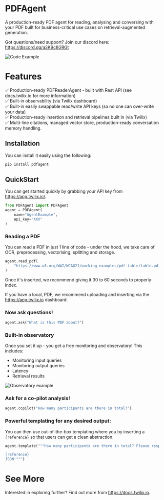 # PDFAgent

A production-ready PDF agent for reading, analysing and conversing with your PDF built for business-critical use cases on retrieval-augmented generation.

Got questions/need support? Join our discord here: https://discord.gg/a3K9c8GRGt

![Code Example](assets/examplecode.png)

# Features

✅ Production-ready PDFReaderAgent - built with Rest API (see docs.twilix.io for more information)  
✅ Built-in observability (via Twilix dashboard)  
✅ Built-in easily swappable read/write API keys (so no one can over-write your data)  
✅ Production-ready insertion and retrieval pipelines built in (via Twilix)  
✅ Multi-line citations, managed vector store, production-ready conversation memory handling.

## Installation

You can install it easily using the following: 

```bash
pip install pdfagent
```

## QuickStart

You can get started quickly by grabbing your API key from https://app.twilix.io/.

```python
from PDFAgent import PDFAgent
agent = PDFAgent(
    name="AgentExample",
    api_key="XXX"
)
```

### Reading a PDF 

You can read a PDF in just 1 line of code - under the hood, we take care of OCR, preprocessing,
vectorising, splitting and storage.

```python
agent.read_pdf(
    "https://www.w3.org/WAI/WCAG21/working-examples/pdf-table/table.pdf"
)
```

Once it's inserted, we recommend giving it 30 to 60 seconds to properly index.

If you have a local, PDF, we recommend uploading and inserting via 
the https://app.twilix.io dashboard.

### Now ask questions!

```python
agent.ask("What is this PDF about?")
```

### Built-in observatory

Once you set it up - you get a free monitoring and observatory!
This includes: 
- Monitoring input queries
- Monitoring output queries
- Latency
- Retrieval results

![Observatory example](assets/observatory.png)

### Ask for a co-pilot analysis!

```python
agent.copilot("How many participants are there in total?")
```

### Powerful templating for any desired output:

You can then use out-of-the-box templating where you by inserting a
`{reference}` so that users can get a clean abstraction.

```python
agent.template("""How many participants are there in total? Please respond in a JSON with the key `total_participants`.

{reference}
JSON:""")
```

# See More

Interested in exploring further?
Find out more from https://docs.twilix.io.
